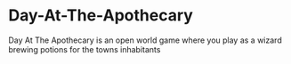 # Day-At-The-Apothecary
Day At The Apothecary is an open world game where you play as a wizard brewing potions for the towns inhabitants
